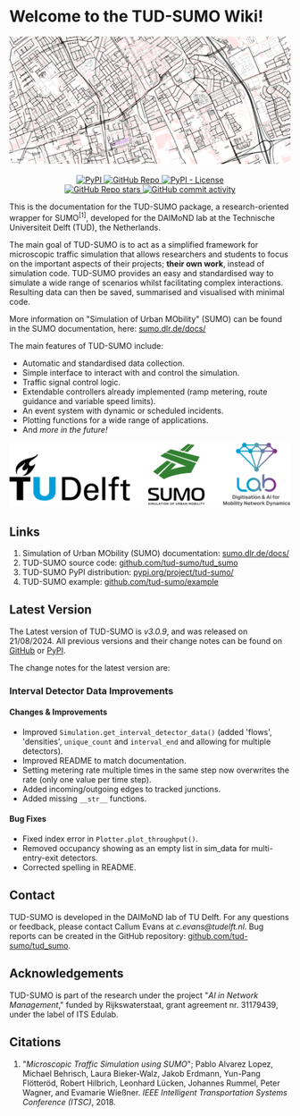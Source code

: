 # Welcome to the TUD-SUMO Wiki!
<p align="center">
  <img src="img/header.png"/>
  <br><br>
  <a href="https://pypi.org/project/tud-sumo/">
    <img alt="PyPI" src="https://img.shields.io/pypi/v/tud-sumo?style=for-the-badge&logo=pypi&logoColor=%23FFFFFF&color=%2300A6D6"/>
  </a>
  <a href="https://github.com/tud-sumo/tud_sumo">
    <img alt="GitHub Repo" src="https://img.shields.io/badge/GitHub-%2338A6D6?style=for-the-badge&logo=github&link=https%3A%2F%2Fgithub.com%2Ftud-sumo%2Ftud_sumo"/>
  </a>
  <a href="https://github.com/tud-sumo/tud_sumo/blob/main/LICENSE">
      <img alt="PyPI - License" src="https://img.shields.io/pypi/l/tud-sumo?style=for-the-badge&color=%2300A6D6">
  </a>
  <br>
  <a href="https://github.com/tud-sumo/tud_sumo">
    <img alt="GitHub Repo stars" src="https://img.shields.io/github/stars/tud-sumo/tud_sumo?style=for-the-badge&logo=github&color=%2300A6D6"/>
  </a>
  <a href="https://github.com/tud-sumo/tud_sumo">
    <img alt="GitHub commit activity" src="https://img.shields.io/github/commit-activity/m/tud-sumo/tud_sumo?style=for-the-badge&logo=github&label=Commits&color=%2300A6D6"/>
  </a>
</p>

This is the documentation for the TUD-SUMO package, a research-oriented wrapper for SUMO<sup>[1]</sup>, developed for the DAIMoND lab at the Technische Universiteit Delft (TUD), the Netherlands.

The main goal of TUD-SUMO is to act as a simplified framework for microscopic traffic simulation that allows researchers and students to focus on the important aspects of their projects; **their own work**, instead of simulation code. TUD-SUMO provides an easy and standardised way to simulate a wide range of scenarios whilst facilitating complex interactions. Resulting data can then be saved, summarised and visualised with minimal code.

More information on "Simulation of Urban MObility" (SUMO) can be found in the SUMO documentation, here: [sumo.dlr.de/docs/](https://sumo.dlr.de/docs/)

The main features of TUD-SUMO include:

  - Automatic and standardised data collection.
  - Simple interface to interact with and control the simulation.
  - Traffic signal control logic.
  - Extendable controllers already implemented (ramp metering, route guidance and variable speed limits).
  - An event system with dynamic or scheduled incidents.
  - Plotting functions for a wide range of applications.
  - And _more in the future!_

![logos](img/logos.png)

## Links

1. Simulation of Urban MObility (SUMO) documentation: [sumo.dlr.de/docs/](https://sumo.dlr.de/docs/)
2. TUD-SUMO source code: [github.com/tud-sumo/tud_sumo](https://github.com/tud-sumo/tud_sumo/)
3. TUD-SUMO PyPI distribution: [pypi.org/project/tud-sumo/](https://pypi.org/project/tud-sumo/)
4. TUD-SUMO example: [github.com/tud-sumo/example](https://github.com/tud-sumo/example)

## Latest Version

The Latest version of TUD-SUMO is _v3.0.9_, and was released on 21/08/2024. All previous versions and their change notes can be found on [GitHub](https://github.com/tud-sumo/tud_sumo/releases) or [PyPI](https://pypi.org/project/tud-sumo/#history).

The change notes for the latest version are:

### Interval Detector Data Improvements

#### Changes & Improvements

  - Improved `Simulation.get_interval_detector_data()` (added 'flows', 'densities', `unique_count` and `interval_end` and allowing for multiple detectors).
  - Improved README to match documentation.
  - Setting metering rate multiple times in the same step now overwrites the rate (only one value per time step).
  - Added incoming/outgoing edges to tracked junctions.
  - Added missing `__str__` functions.

#### Bug Fixes

  - Fixed index error in `Plotter.plot_throughput()`.
  - Removed occupancy showing as an empty list in sim_data for multi-entry-exit detectors.
  - Corrected spelling in README.

## Contact

TUD-SUMO is developed in the DAIMoND lab of TU Delft. For any questions or feedback, please contact Callum Evans at <span class="highlight">_c.evans@tudelft.nl_</span>. Bug reports can be created in the GitHub repository: [github.com/tud-sumo/tud_sumo](https://github.com/tud-sumo/tud_sumo/).

## Acknowledgements

TUD-SUMO is part of the research under the project "_AI in Network Management_," funded by Rijkswaterstaat, grant agreement nr. 31179439, under the label of ITS Edulab.

## Citations

  1. "_Microscopic Traffic Simulation using SUMO_"; Pablo Alvarez Lopez, Michael Behrisch, Laura Bieker-Walz, Jakob Erdmann, Yun-Pang Flötteröd, Robert Hilbrich, Leonhard Lücken, Johannes Rummel, Peter Wagner, and Evamarie Wießner. _IEEE Intelligent Transportation Systems Conference (ITSC)_, 2018.